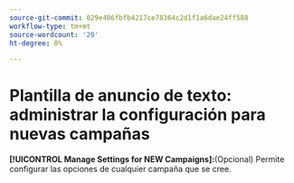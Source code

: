 ```yaml
---
source-git-commit: 029e406fbfb4217ce78364c2d1f1a6dae24ff588
workflow-type: tm+mt
source-wordcount: '20'
ht-degree: 0%

---
```

# Plantilla de anuncio de texto: administrar la configuración para nuevas campañas

**[!UICONTROL Manage Settings for NEW Campaigns]:**(Opcional) Permite configurar las opciones de cualquier campaña que se cree.
